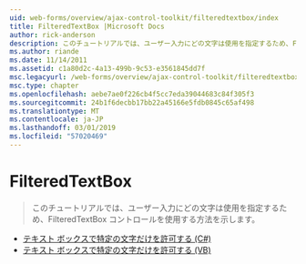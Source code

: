 ```yaml
---
uid: web-forms/overview/ajax-control-toolkit/filteredtextbox/index
title: FilteredTextBox |Microsoft Docs
author: rick-anderson
description: このチュートリアルでは、ユーザー入力にどの文字は使用を指定するため、FilteredTextBox コントロールを使用する方法を示します。
ms.author: riande
ms.date: 11/14/2011
ms.assetid: c1a80d2c-4a13-499b-9c53-e3561845dd7f
msc.legacyurl: /web-forms/overview/ajax-control-toolkit/filteredtextbox
msc.type: chapter
ms.openlocfilehash: aebe7ae0f226cb4f5cc7eda39044683c84f305f3
ms.sourcegitcommit: 24b1f6decbb17bb22a45166e5fdb0845c65af498
ms.translationtype: MT
ms.contentlocale: ja-JP
ms.lasthandoff: 03/01/2019
ms.locfileid: "57020469"
---
```

<a name="filteredtextbox"></a>FilteredTextBox
====================
> このチュートリアルでは、ユーザー入力にどの文字は使用を指定するため、FilteredTextBox コントロールを使用する方法を示します。


- [テキスト ボックスで特定の文字だけを許可する (C#)](allowing-only-certain-characters-in-a-text-box-cs.md)
- [テキスト ボックスで特定の文字だけを許可する (VB)](allowing-only-certain-characters-in-a-text-box-vb.md)
